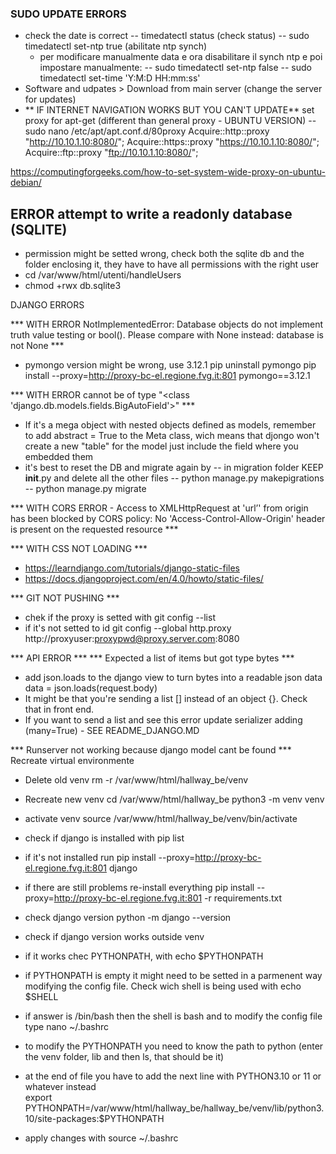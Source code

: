 ### SUDO UPDATE ERRORS
- check the date is correct
  -- timedatectl status (check status)
  -- sudo timedatectl set-ntp true (abilitate ntp synch)
  - per modificare manualmente data e ora disabilitare il synch ntp e poi impostare manualmente: 
  -- sudo timedatectl set-ntp false
  -- sudo timedatectl set-time 'Y:M:D HH:mm:ss'
- Software and udpates > Download from main server (change the server for updates)
- ** IF INTERNET NAVIGATION WORKS BUT YOU CAN'T UPDATE** 
  set proxy for apt-get (different than general proxy - UBUNTU VERSION)
  -- sudo nano /etc/apt/apt.conf.d/80proxy
     Acquire::http::proxy "http://10.10.1.10:8080/";
     Acquire::https::proxy "https://10.10.1.10:8080/";
     Acquire::ftp::proxy "ftp://10.10.1.10:8080/";

https://computingforgeeks.com/how-to-set-system-wide-proxy-on-ubuntu-debian/



## ERROR attempt to write a readonly database (SQLITE)
- permission might be setted wrong, check both the sqlite db and the folder enclosing it, they have to have all permissions with the right user
- cd /var/www/html/utenti/handleUsers
- chmod +rwx db.sqlite3



DJANGO ERRORS

*** WITH ERROR NotImplementedError: Database objects do not implement truth value testing or bool(). Please compare with None instead: database is not None ***
- pymongo version might be wrong, use 3.12.1
  pip uninstall pymongo
  pip install --proxy=http://proxy-bc-el.regione.fvg.it:801 pymongo==3.12.1

*** WITH ERROR cannot be of type "<class \'django.db.models.fields.BigAutoField\'>" ***
- If it's a mega object with nested objects defined as models, remember to add abstract = True to the Meta class, wich means that djongo won't create a new "table" for the model just include the field where you embedded them
- it's best to reset the DB and migrate again by
  -- in migration folder KEEP __init__.py and delete all the other files
  -- python manage.py makepigrations
  -- python manage.py migrate

*** WITH CORS ERROR - Access to XMLHttpRequest at 'url’' from origin  has been blocked by CORS policy: No 'Access-Control-Allow-Origin' header is present on the requested resource ***


*** WITH CSS NOT LOADING ***
- https://learndjango.com/tutorials/django-static-files
- https://docs.djangoproject.com/en/4.0/howto/static-files/

*** GIT NOT PUSHING ***
- chek if the proxy is setted with 
  git config --list
- if it's not setted to id 
  git config --global http.proxy http://proxyuser:proxypwd@proxy.server.com:8080


*** API ERROR ***
*** Expected a list of items but got type bytes ***
- add json.loads to the django view to turn bytes into a readable json data 
  data = json.loads(request.body)
- It might be that you're sending a list [] instead of an object {}. Check that in front end. 
- If you want to send a list and see this error update serializer adding (many=True) - SEE README_DJANGO.MD




*** Runserver not working because django model cant be found *** 
Recreate virtual environmente
- Delete old venv
  rm -r /var/www/html/hallway_be/venv
- Recreate new venv
  cd /var/www/html/hallway_be
  python3 -m venv venv
- activate venv
  source /var/www/html/hallway_be/venv/bin/activate
- check if django is installed with
  pip list
- if it's not installed run
  pip install --proxy=http://proxy-bc-el.regione.fvg.it:801 django 
- if there are still problems re-install everything
  pip install --proxy=http://proxy-bc-el.regione.fvg.it:801 -r requirements.txt


- check django version
  python -m django --version

- check if django version works outside venv
- if it works chec PYTHONPATH, with
  echo $PYTHONPATH
- if PYTHONPATH is empty it might need to be setted in a parmenent way modifying the config file. Check wich shell is being used with
  echo $SHELL
- if answer is /bin/bash then the shell is bash and to modify the config file type 
  nano ~/.bashrc
- to modify the PYTHONPATH you need to know the path to python (enter the venv folder, lib and then ls, that should be it) 
- at the end of file you have to add the next line with PYTHON3.10 or 11 or whatever instead  
  export PYTHONPATH=/var/www/html/hallway_be/hallway_be/venv/lib/python3.10/site-packages:$PYTHONPATH
- apply changes with
  source ~/.bashrc

